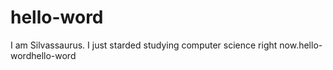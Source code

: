 # hello-word
I am Silvassaurus.
I just starded studying computer science right now.hello-wordhello-word
